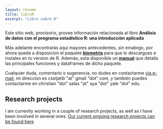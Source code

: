 ```yaml
---
layout: resume
title: libroR
excerpt: "Libro sobre R"
---
```


Este sitio web, provisorio, provee información relacionada al libro **Análisis de datos con el programa estadístico R: una introducción aplicada**

Más adelante encontrarás aquí mayores antecedentes, sin emabrgo, por ahora queda a disposicion el paquete [**biometria**](/libroRfolder/biometria_0.1.tar.gz) para que lo descargues e instales en tu version de R. Además, esta disponible un [**manual**](/libroRfolder/biometria.pdf) que detalla las principales funciones y dataframes de dicho paquete.

Cualquier duda, comentario o sugerencia, no dudes en contactarme [vía e-mail](mailto:cseljatib@gmail.com), mi direccion es cseljatib "at" gmail "dot" com, y también puedes contactarme en christian "dot" salas "at" aya "dot" yale "dot" edu.

## Research projects

I am currently working in a couple of research projects, as well as I have been involved in several ones. [Our current ongoing research projects can be found here](./resproj.md)

<!-- ### Footer
![](images/droneYo.JPG)
Last updated: August 2020 -->

